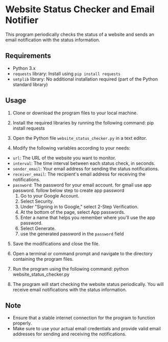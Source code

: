 # Website Status Checker and Email Notifier

This program periodically checks the status of a website and sends an email notification with the status information.

## Requirements

- Python 3.x
- `requests` library: Install using `pip install requests`
- `smtplib` library: No additional installation required (part of the Python standard library)

## Usage

1. Clone or download the program files to your local machine.

2. Install the required libraries by running the following command:
  pip install requests

3. Open the Python file `website_status_checker.py` in a text editor.

4. Modify the following variables according to your needs:
- `url`: The URL of the website you want to monitor.
- `interval`: The time interval between each status check, in seconds.
- `sender_email`: Your email address for sending the status notifications.
- `receiver_email`: The recipient's email address for receiving the notifications.
- `password`: The password for your email account. for gmail use app password. follow below step to create app password
    1. Go to your Google Account.
    2. Select Security.
    3. Under "Signing in to Google," select 2-Step Verification.
    4. At the bottom of the page, select App passwords.
    5. Enter a name that helps you remember where you'll use the app password.
    6. Select Generate.
    7. use the generated password in the `password` field

5. Save the modifications and close the file.

6. Open a terminal or command prompt and navigate to the directory containing the program files.

7. Run the program using the following command:
  python website_status_checker.py

8. The program will start checking the website status periodically. You will receive email notifications with the status information.

## Note

- Ensure that a stable internet connection for the program to function properly.
- Make sure to use your actual email credentials and provide valid email addresses for sending and receiving the notifications.

